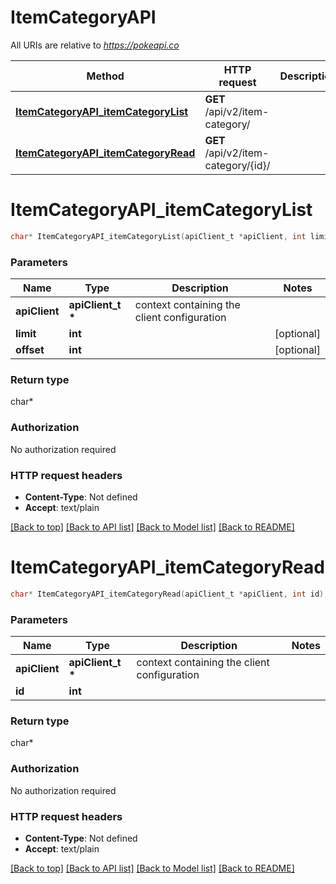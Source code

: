 # ItemCategoryAPI

All URIs are relative to *https://pokeapi.co*

Method | HTTP request | Description
------------- | ------------- | -------------
[**ItemCategoryAPI_itemCategoryList**](ItemCategoryAPI.md#ItemCategoryAPI_itemCategoryList) | **GET** /api/v2/item-category/ | 
[**ItemCategoryAPI_itemCategoryRead**](ItemCategoryAPI.md#ItemCategoryAPI_itemCategoryRead) | **GET** /api/v2/item-category/{id}/ | 


# **ItemCategoryAPI_itemCategoryList**
```c
char* ItemCategoryAPI_itemCategoryList(apiClient_t *apiClient, int limit, int offset);
```

### Parameters
Name | Type | Description  | Notes
------------- | ------------- | ------------- | -------------
**apiClient** | **apiClient_t \*** | context containing the client configuration |
**limit** | **int** |  | [optional] 
**offset** | **int** |  | [optional] 

### Return type

char*



### Authorization

No authorization required

### HTTP request headers

 - **Content-Type**: Not defined
 - **Accept**: text/plain

[[Back to top]](#) [[Back to API list]](../README.md#documentation-for-api-endpoints) [[Back to Model list]](../README.md#documentation-for-models) [[Back to README]](../README.md)

# **ItemCategoryAPI_itemCategoryRead**
```c
char* ItemCategoryAPI_itemCategoryRead(apiClient_t *apiClient, int id);
```

### Parameters
Name | Type | Description  | Notes
------------- | ------------- | ------------- | -------------
**apiClient** | **apiClient_t \*** | context containing the client configuration |
**id** | **int** |  | 

### Return type

char*



### Authorization

No authorization required

### HTTP request headers

 - **Content-Type**: Not defined
 - **Accept**: text/plain

[[Back to top]](#) [[Back to API list]](../README.md#documentation-for-api-endpoints) [[Back to Model list]](../README.md#documentation-for-models) [[Back to README]](../README.md)

